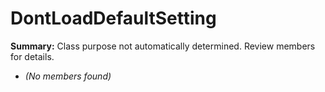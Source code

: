 # DontLoadDefaultSetting

**Summary:** Class purpose not automatically determined. Review members for details.
- *(No members found)*
